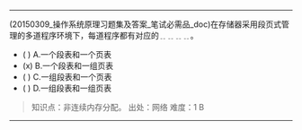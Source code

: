 ---
(20150309_操作系统原理习题集及答案_笔试必需品_doc)在存储器采用段页式管理的多道程序环境下，每道程序都有对应的﹎﹎﹎﹎。
- ( ) A.一个段表和一个页表 
- (x) B.一个段表和一组页表 
- ( ) C.一组段表和一个页表 
- ( ) D.一组段表和一组页表

> 知识点：非连续内存分配。
> 出处：网络
> 难度：1
> B

---